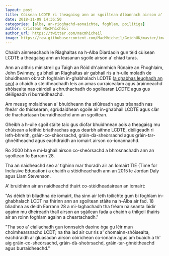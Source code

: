 ```yaml
---
layout: post
title: Cùisean LCDTE ri theagaisg ann an sgoiltean Albannach airson a' chiad turas
date: 2018-11-09 14:36:50
categories: [alba, an-rioghachd-aonaichte, foghlam, poilitigs]
author: Crìstean MacMhìcheil
author_url: https://twitter.com/macmhicheil
image: https://raw.githubusercontent.com/MacMhicheil/GeidhUK/master/images/2018-11-09-cuisean-lcdte-ri-theagaisg-ann-an-sgoiltean-albannach-airson-a-chiad-turas.png 
---
```


Chaidh ainmeachadh le Riaghaltas na h-Alba Diardaoin gun tèid cùisean LCDTE a theagaisg ann an leasanan sgoile airson a' chiad turas.

<!--more-->

Ann an aithris ministreil gu Taigh an Ròid dh'ainmhich Rùnaire an Fhoghlaim, John Swinney, gu bheil an Riaghaltas air gabhail ris a h-uile moladh de bhuidheann obrach foghlaim in-ghabhalach LCDTE ([a ghabhas leughadh an seo](https://www2.gov.scot/Resource/0054/00542171.pdf)) a chaidh a stèidheachadh leis an amas curraicealam agus àrainneachd shòisealta nas càirdeil a chruthachadh do sgoilearan LCDTE agus gus dèiligeadh ri burraidheachd.

Am measg molaidhean a' bhuidheann tha stiùireadh agus trèanadh nas fheàrr do thidsearan, sgrùdaidhean sgoile air in-ghabhail LCDTE agus clàr de thachartasan burraidheachd ann an sgoiltean.

Gheibh a h-uile sgoil stàite taic gus diofar bhuidhnean aois a theagaisg mu chùisean a leithid briathrachas agus dearbh aithne LCDTE, dèiligeadh ri leth-bhreith, gràin-co-shèorsachd, gràin-dà-sheòrsachd agus gràin-tar-ghnèitheachd agus eachdraidh an iomairt airson co-ionannachd.

Ro 2000 bha e mì-laghail airson co-sheòrsachd a bhrosnachadh ann an sgoiltean fo Earrann 28.

Tha an naidheachd seo a' tighinn mar thoradh air an Iomairt TIE (Time for Inclusive Education) a chaidh a stèidheachadh ann an 2015 le Jordan Daly agus Liam Stevenson.

A' bruidhinn air an naidheachd thuirt co-stèidheadairean an iomairt:

"As dèidh trì bliadhna de iomairt, tha sinn air leth toilichte gum bi foghlam in-ghabhalach LCDT na fhìrinn ann an sgoiltean stàite na h-Alba air fad. 18 bliadhna as dèidh Earrann 28 a mì-laghachadh tha frèam nàiseanta làidir againn mu dheireadh thall airson an sgàilean fada a chaidh a thilgeil thairis air an roinn foghlam againn a cheartachadh."

"Tha seo a' ciallachadh gun ionnsaich daoine òga gu lèir mun choimhearsnachd LCDT; na tha iad air cur ris a' chomainn-shòisealta, eachdraidh ar gluasadan airson còirichean co-ionann agus am buaidh a th' aig gràin-co-sheòrsachd, gràin-dà-sheòrsachd, gràin-tar-ghnèitheachd agus burraidheachd."
